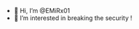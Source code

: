 - 👋 Hi, I’m @EMiRx01
- 👀 I’m interested in breaking the security !

<!---
EMiRx01/EMiRx01 is a ✨ special ✨ repository because its `README.md` (this file) appears on your GitHub profile.
You can click the Preview link to take a look at your changes.
--->
